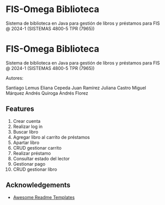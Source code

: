 
# FIS-Omega Biblioteca

Sistema de biblioteca en Java para gestión de libros y préstamos para FIS @ 2024-1 (SISTEMAS 4800-5 TPR (7965))


# FIS-Omega Biblioteca

Sistema de biblioteca en Java para gestión de libros y préstamos para FIS @ 2024-1 (SISTEMAS 4800-5 TPR (7965))


Autores:

Santiago Lemus
Eliana Cepeda
Juan Ramírez
Juliana Castro
Miguel Márquez
Andrés Quiroga
Andrés Florez
## Features

1. Crear cuenta
2. Realizar log in
3. Buscar libro
4. Agregar libro al carrito de préstamos
5. Apartar libro
6. CRUD gestionar carrito
7. Realizar préstamo
8. Consultar estado del lector
9. Gestionar pago
10. CRUD gestionar libro


## Acknowledgements

 - [Awesome Readme Templates](https://awesomeopensource.com/project/elangosundar/awesome-README-templates)
 
